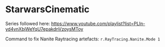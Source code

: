 # StarwarsCinematic
 
Series followed here: https://www.youtube.com/playlist?list=PLIn-yd4vnXbjWeYqU7epakdnVzoysMToy

Command to fix Nanite Raytracing artefacts: `r.RayTracing.Nanite.Mode 1`
